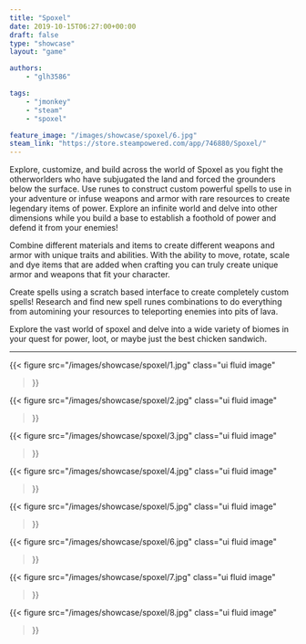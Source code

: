 ```yaml
---
title: "Spoxel"
date: 2019-10-15T06:27:00+00:00
draft: false
type: "showcase"
layout: "game"

authors:
    - "glh3586"

tags:
    - "jmonkey"
    - "steam"
    - "spoxel"

feature_image: "/images/showcase/spoxel/6.jpg"
steam_link: "https://store.steampowered.com/app/746880/Spoxel/"
---
```


Explore, customize, and build across the world of Spoxel as you fight the otherworlders who have subjugated the land and forced the grounders below the surface. Use runes to construct custom powerful spells to use in your adventure or infuse weapons and armor with rare resources to create legendary items of power. Explore an infinite world and delve into other dimensions while you build a base to establish a foothold of power and defend it from your enemies!

Combine different materials and items to create different weapons and armor with unique traits and abilities. With the ability to move, rotate, scale and dye items that are added when crafting you can truly create unique armor and weapons that fit your character.

Create spells using a scratch based interface to create completely custom spells! Research and find new spell runes combinations to do everything from automining your resources to teleporting enemies into pits of lava.

Explore the vast world of spoxel and delve into a wide variety of biomes in your quest for power, loot, or maybe just the best chicken sandwich. 

<div class="ui embed" data-url="https://steamcdn-a.akamaihd.net/steam/apps/256746524/movie480.webm?t=1553753590" ></div>

---

<div class="ui embed" data-url="https://steamcdn-a.akamaihd.net/steam/apps/256746530/movie480.webm?t=1553753600" ></div>

{{< figure
    src="/images/showcase/spoxel/1.jpg"
    class="ui fluid image"
>}}

{{< figure
    src="/images/showcase/spoxel/2.jpg"
    class="ui fluid image"
>}}

{{< figure
    src="/images/showcase/spoxel/3.jpg"
    class="ui fluid image"
>}}

{{< figure
    src="/images/showcase/spoxel/4.jpg"
    class="ui fluid image"
>}}

{{< figure
    src="/images/showcase/spoxel/5.jpg"
    class="ui fluid image"
>}}

{{< figure
    src="/images/showcase/spoxel/6.jpg"
    class="ui fluid image"
>}}

{{< figure
    src="/images/showcase/spoxel/7.jpg"
    class="ui fluid image"
>}}

{{< figure
    src="/images/showcase/spoxel/8.jpg"
    class="ui fluid image"
>}}
